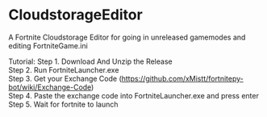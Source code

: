 # CloudstorageEditor
A Fortnite Cloudstorage Editor for going in unreleased gamemodes and editing FortniteGame.ini

Tutorial:
Step 1. Download And Unzip the Release	
Step 2. Run FortniteLauncher.exe	
Step 3. Get your Exchange Code (https://github.com/xMistt/fortnitepy-bot/wiki/Exchange-Code)	
Step 4. Paste the exchange code into FortniteLauncher.exe and press enter	
Step 5. Wait for fortnite to launch	
